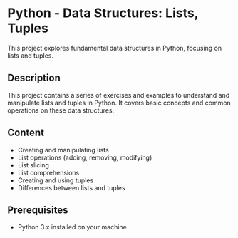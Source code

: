 # Python - Data Structures: Lists, Tuples

This project explores fundamental data structures in Python, focusing on lists and tuples.

## Description

This project contains a series of exercises and examples to understand and manipulate lists and tuples in Python. It covers basic concepts and common operations on these data structures.

## Content

- Creating and manipulating lists
- List operations (adding, removing, modifying)
- List slicing
- List comprehensions
- Creating and using tuples
- Differences between lists and tuples

## Prerequisites

- Python 3.x installed on your machine
